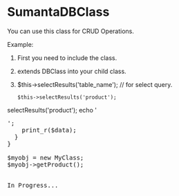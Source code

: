 # SumantaDBClass
You can use this class for CRUD Operations.

Example: 

1. First you need to include the class.
2. extends DBClass into your child class.
3. $this->selectResults('table_name'); // for select query.

       $this->selectResults('product');

<?php
include 'dbClass.php';
use \DBClassNamespace\DBClass;
class MyClass extends DBClass {

  public function getProduct() {

    $data = $this->selectResults('product');
	echo '<pre>';
	print_r($data);
  }
}

$myobj = new MyClass;
$myobj->getProduct();


In Progress...
